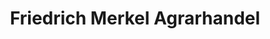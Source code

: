 ---
title: "Friedrich Merkel Agrarhandel"
url: /hiltpoltstein/friedrich-merkel-agrarhandel/
shop: Landwirtschaftlich
---